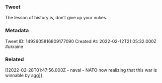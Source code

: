 ### Tweet
The lesson of history is, don’t give up your nukes.

### Metadata
Tweet ID: 1492605816809177090
Created At: 2022-02-12T21:05:32.000Z
#ukraine

### Related
[[2022-02-28T01:47:56.000Z - naval - NATO now realizing that this war is winnable by agg]]

